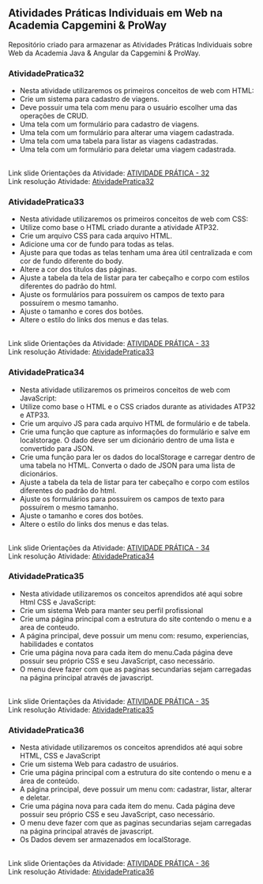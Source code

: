 # <h2>Atividades Práticas Individuais em Web na Academia Capgemini & ProWay</h2>
Repositório criado para armazenar as Atividades Práticas Individuais sobre Web da Academia Java &amp; Angular da Capgemini &amp; ProWay.

<h3>AtividadePratica32</h3>
<ul>
  <li>  Nesta atividade utilizaremos os primeiros conceitos de web com HTML:  </li>
  <li>  Crie um sistema para cadastro de viagens.</li>
  <li>  Deve possuir uma tela com menu para o usuário escolher uma das operações de CRUD.</li>
  <li>  Uma tela com um formulário para cadastro de viagens.</li>
  <li>  Uma tela com um formulário para alterar uma viagem cadastrada.</li>
  <li>  Uma tela com uma tabela para listar as viagens cadastradas.</li>
  <li>  Uma tela com um formulário para deletar uma viagem cadastrada.</li>
</ul>
<br />
Link slide Orientações da Atividade: <a href="https://docs.google.com/presentation/d/11NVK5NFqxRe8ZAbfhPCOiUwTC9yZQFIKQDPFd36g-IY/edit#slide=id.gecd232fb99_0_0">ATIVIDADE PRÁTICA - 32<a/>
<br />   
Link resolução Atividade: <a href="">AtividadePratica32<a/>
<br />
  
<h3>AtividadePratica33</h3>
<ul>
  <li>  Nesta atividade utilizaremos os primeiros conceitos de web com CSS:  </li>
  <li>  Utilize como base o HTML criado durante a atividade ATP32.</li>
  <li>  Crie um arquivo CSS para cada arquivo HTML.</li>
  <li>  Adicione uma cor de fundo para todas as telas.</li>
  <li>  Ajuste para que todas as telas tenham uma área útil centralizada e com cor de fundo diferente do body.</li>
  <li>  Altere a cor dos titulos das páginas.</li>
  <li>  Ajuste a tabela da tela de listar para ter cabeçalho e corpo com estilos diferentes do padrão do html.</li>
  <li>  Ajuste os formulários para possuírem os campos de texto para possuírem o mesmo tamanho.</li>
  <li>  Ajuste o tamanho e cores dos botões.</li>
  <li>  Altere o estilo do links dos menus e das telas.</li>
</ul>
<br />
Link slide Orientações da Atividade: <a href="https://docs.google.com/presentation/d/1Zh4sdvhEErAg2Oz_wcuMOmP18qzYw8SY0l3zgssYMeQ/edit#slide=id.gecd232fb99_0_0">ATIVIDADE PRÁTICA - 33<a/>
<br />   
Link resolução Atividade: <a href="">AtividadePratica33<a/>
<br />
  
<h3>AtividadePratica34</h3>
<ul>
  <li>  Nesta atividade utilizaremos os primeiros conceitos de web com JavaScript:</li>
  <li>  Utilize como base o HTML e o CSS criados durante as atividades ATP32 e ATP33.</li>
  <li>  Crie um arquivo JS para cada arquivo HTML de formulário e de tabela.</li>
  <li>  Crie uma função que capture as informações do formulário e salve em localstorage. O dado deve ser um dicionário dentro de uma lista e convertido para JSON.</li>
  <li>  Crie uma função para ler os dados do localStorage e carregar dentro de uma tabela no HTML. Converta o dado de JSON para uma lista de dicionários.</li>
  <li>  Ajuste a tabela da tela de listar para ter cabeçalho e corpo com estilos diferentes do padrão do html.</li>
  <li>  Ajuste os formulários para possuírem os campos de texto para possuírem o mesmo tamanho.</li>
  <li>  Ajuste o tamanho e cores dos botões.</li>
  <li>  Altere o estilo do links dos menus e das telas.</li>
</ul>
<br />
Link slide Orientações da Atividade: <a href="https://docs.google.com/presentation/d/1wMHzEROobVHKBTVVfy_FwQCTFCnyybXksC8UlsdJ-1E/edit#slide=id.gecd232fb99_0_0">ATIVIDADE PRÁTICA - 34<a/>
<br />   
Link resolução Atividade: <a href="">AtividadePratica34<a/>
<br />
  
<h3>AtividadePratica35</h3>
<ul>
  <li>  Nesta atividade utilizaremos os conceitos aprendidos até aqui sobre Html CSS e JavaScript:  </li>
  <li>  Crie um sistema Web para manter seu perfil profissional</li>
  <li>  Crie uma página principal com a estrutura do site contendo o menu e a area de conteudo.</li>
  <li>  A página principal, deve possuir um menu com: resumo, experiencias, habilidades e contatos</li>
  <li>  Crie uma página nova para cada item do menu.Cada página deve possuir seu próprio CSS e seu JavaScript, caso necessário.</li>
  <li>  O menu deve fazer com que as paginas secundarias sejam carregadas na página principal através de javascript.</li>
</ul>
<br />
Link slide Orientações da Atividade: <a href="https://docs.google.com/presentation/d/10L4lp5CVlUK3uiMrXWX2cueQJRH0VEnf9GBZIv9vjRI/edit#slide=id.gecd232fb99_0_0">ATIVIDADE PRÁTICA - 35<a/>
<br />   
Link resolução Atividade: <a href="">AtividadePratica35<a/>
<br />
  
<h3>AtividadePratica36</h3>
<ul>
  <li>  Nesta atividade utilizaremos os conceitos aprendidos até aqui sobre HTML, CSS e JavaScript</li>
  <li>  Crie um sistema Web para cadastro de usuários.</li>
  <li>  Crie uma página principal com a estrutura do site contendo o menu e a área de conteúdo.</li>
  <li>  A página principal, deve possuir um menu com: cadastrar, listar, alterar e deletar.</li>
  <li>  Crie uma página nova para cada item do menu. Cada página deve possuir seu próprio CSS e seu JavaScript, caso necessário.</li>
  <li>  O menu deve fazer com que as paginas secundarias sejam carregadas na página principal através de javascript.</li>
  <li>  Os Dados devem ser armazenados em localStorage.  </li>
</ul>
<br />
Link slide Orientações da Atividade: <a href="https://docs.google.com/presentation/d/1PVky56plmL5zUWP-yjF_OKXXGfdLCdFrxLdpoDM7fDc/edit#slide=id.gecd232fb99_0_0">ATIVIDADE PRÁTICA - 36<a/>
<br />   
Link resolução Atividade: <a href="">AtividadePratica36<a/>
<br />
  
